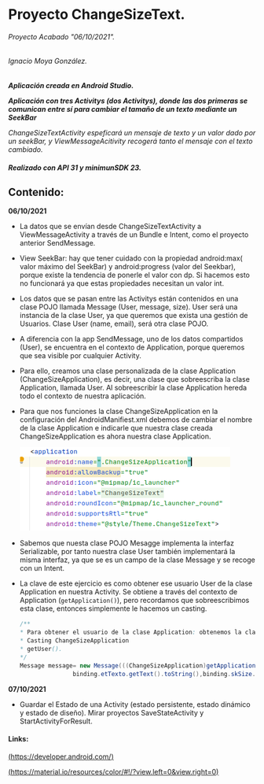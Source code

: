 # Proyecto ChangeSizeText.

###### Proyecto Acabado "06/10/2021".

###### Ignacio Moya González.

***Aplicación creada en Android Studio.***

***Aplicación con tres Activitys (dos Activitys), donde las dos primeras se comunican entre sí para cambiar el tamaño de un texto mediante un SeekBar***

*ChangeSizeTextActivity espeficará un mensaje de texto y un valor dado por un seekBar, y ViewMessageAcitivity recogerá tanto el mensaje con el texto cambiado.*

##### *Realizado con API 31 y minimunSDK 23.*

## Contenido:

**06/10/2021**

- La datos que se envían desde ChangeSizeTextActivity a ViewMessageActivity a través de un Bundle e Intent, como el proyecto anterior SendMessage.

- View SeekBar: hay que tener cuidado con la propiedad android:max( valor máximo del SeekBar) y android:progress (valor del Seekbar), porque existe la tendencia de ponerle el valor con dp. Si hacemos esto no funcionará ya que estas propiedades necesitan un valor int.

- Los datos que se pasan entre las Activitys están contenidos en una clase POJO llamada Message (User, message, size). User será una instancia de la clase User, ya que queremos que exista una gestión de Usuarios. Clase User (name, email), será otra clase POJO.

- A diferencia con la app SendMessage, uno de los datos compartidos (User), se encuentra en el contexto de Application, porque queremos que sea visible por cualquier Activity.

- Para ello, creamos una clase personalizada de la clase Application (ChangeSizeApplication), es decir, una clase que sobreescriba la clase Application, llamada User. Al sobreescribir la clase Application hereda todo el contexto de nuestra aplicación.

- Para que nos funciones la clase ChangeSizeApplication en la configuración del AndroidManifiest.xml debemos de cambiar el nombre de la clase Application e indicarle que nuestra clase creada ChangeSizeApplication es ahora nuestra clase Application.

  ![Imagen AndroidManifiest](https://raw.githubusercontent.com/ProyectosDeint-21-22/ChangeSizeText/master/Imagen%20AndroidManifiest.png)

- Sabemos que nuesta clase POJO Mesagge implementa la interfaz Serializable, por tanto nuestra clase User también implementará la misma interfaz, ya que se es un campo de la clase Message y se recoge con un Intent.

- La clave de este ejercicio es como obtener ese usuario User de la clase Application en nuestra Activity. Se obtiene a través del contexto de Application (`getApplication()`), pero recordamos que sobreescribimos esta clase, entonces simplemente le hacemos un casting.

  ```java
  /**
  * Para obtener el usuario de la clase Application: obtenemos la clase Application (getApplication()),
  * Casting ChangeSizeApplication
  * getUser().
  */
  Message message= new Message(((ChangeSizeApplication)getApplication()).getUser(),
                 binding.etTexto.getText().toString(),binding.skSize.getProgress());
  ```

**07/10/2021**

- Guardar el Estado de una Activity (estado persistente, estado dinámico y estado de diseño). Mirar proyectos SaveStateActivity y StartActivityForResult.

#### Links:

[(https://developer.android.com/)](https://developer.android.com/)

[(https://material.io/resources/color/#!/?view.left=0&view.right=0)](https://material.io/resources/color/#!/?view.left=0&view.right=0)